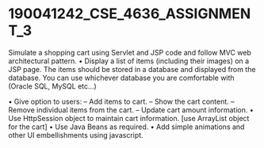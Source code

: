 # 190041242_CSE_4636_ASSIGNMENT_3
Simulate a shopping cart using Servlet and JSP code and follow MVC web architectural
pattern.
• Display a list of items (including their images) on a JSP page. The items should be stored in a database and displayed from the database. You can use whichever database you are comfortable with (Oracle SQL, MySQL etc...)

• Give option to users:
– Add items to cart.
– Show the cart content.
– Remove individual items from the cart.
– Update cart amount information.
• Use HttpSession object to maintain cart information. [use ArrayList object for the cart]
• Use Java Beans as required.
• Add simple animations and other UI embellishments using javascript.
